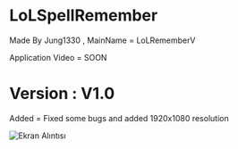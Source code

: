 # LoLSpellRemember
Made By Jung1330 , MainName = LoLRememberV

Application Video = SOON

# Version : V1.0
Added = Fixed some bugs and added 1920x1080 resolution

![Ekran Alıntısı](https://user-images.githubusercontent.com/81483108/114376796-a3c21900-9b8e-11eb-8a6f-6241b24ab5a0.PNG)


